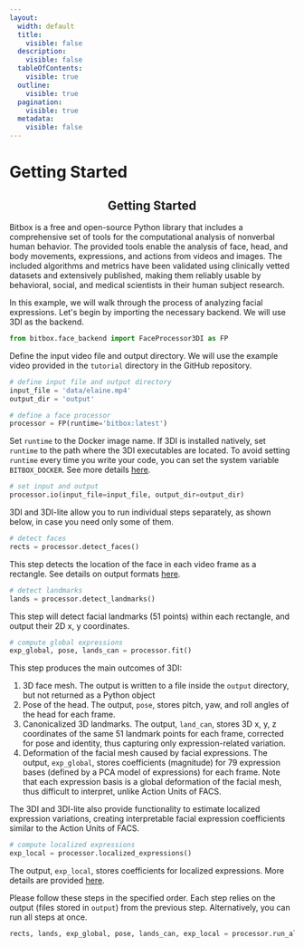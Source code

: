 ```yaml
---
layout:
  width: default
  title:
    visible: false
  description:
    visible: false
  tableOfContents:
    visible: true
  outline:
    visible: true
  pagination:
    visible: true
  metadata:
    visible: false
---
```


# Getting Started

<h2 align="center"><strong>Getting Started</strong></h2>

Bitbox is a free and open-source Python library that includes a comprehensive set of tools for the computational analysis of nonverbal human behavior. The provided tools enable the analysis of face, head, and body movements, expressions, and actions from videos and images. The included algorithms and metrics have been validated using clinically vetted datasets and extensively published, making them reliably usable by behavioral, social, and medical scientists in their human subject research.

In this example, we will walk through the process of analyzing facial expressions. Let's begin by importing the necessary backend. We will use 3DI as the backend.

```python
from bitbox.face_backend import FaceProcessor3DI as FP
```

Define the input video file and output directory. We will use the example video provided in the `tutorial` directory in the GitHub repository.

```python
# define input file and output directory
input_file = 'data/elaine.mp4'
output_dir = 'output'
```

```python
# define a face processor
processor = FP(runtime='bitbox:latest')
```

Set `runtime` to the Docker image name. If 3DI is installed natively, set `runtime` to the path where the 3DI executables are located. To avoid setting `runtime` every time you write your code, you can set the system variable `BITBOX_DOCKER`. See more details [here](../running-bitbox/standalone-mode.md#setting-up-backend-processors).

```python
# set input and output
processor.io(input_file=input_file, output_dir=output_dir)
```

3DI and 3DI-lite allow you to run individual steps separately, as shown below, in case you need only some of them.

```python
# detect faces
rects = processor.detect_faces()
```

This step detects the location of the face in each video frame as a rectangle. See details on output formats [here](outputs.md#standard-output-formats).

```python
# detect landmarks
lands = processor.detect_landmarks()
```

This step will detect facial landmarks (51 points) within each rectangle, and output their 2D x, y coordinates.

```python
# compute global expressions
exp_global, pose, lands_can = processor.fit()
```

This step produces the main outcomes of 3DI:&#x20;

1. 3D face mesh. The output is written to a file inside the `output` directory, but not returned as a Python object
2. Pose of the head. The output, `pose`, stores pitch, yaw, and roll angles of the head for each frame.
3. Canonicalized 3D landmarks. The output, `land_can`, stores 3D x, y, z coordinates of the same 51 landmark points for each frame, corrected for pose and identity, thus capturing only expression-related variation.
4. Deformation of the facial mesh caused by facial expressions. The output, `exp_global`, stores coefficients (magnitude) for 79 expression bases (defined by a PCA model of expressions) for each frame. Note that each expression basis is a global deformation of the facial mesh, thus difficult to interpret, unlike Action Units of FACS.

The 3DI and 3DI-lite also provide functionality to estimate localized expression variations, creating interpretable facial expression coefficients similar to the Action Units of FACS.&#x20;

```python
# compute localized expressions
exp_local = processor.localized_expressions()
```

The output, `exp_local`, stores coefficients for localized expressions. More details are provided [here](../affective-expressions/facial-expressions.md).

Please follow these steps in the specified order. Each step relies on the output (files stored in `output`) from the previous step. Alternatively, you can run all steps at once.

```python
rects, lands, exp_global, pose, lands_can, exp_local = processor.run_all()
```
